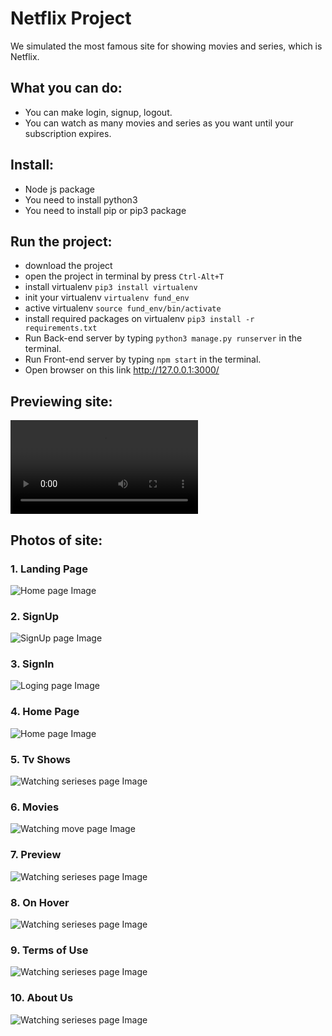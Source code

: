 # Netflix Project 

We simulated the most famous site for showing movies and series, which is Netflix.

## What you can do:

* You can make login, signup, logout.
* You can watch as many movies and series as you want until your subscription expires.


## Install:

* Node js package
* You need to install python3
* You need to install pip or pip3 package

## Run the project: 

* download the project 
* open the project in terminal by press `Ctrl-Alt+T`
* install virtualenv `pip3 install virtualenv` 
* init your virtualenv `virtualenv fund_env`
* active virtualenv `source fund_env/bin/activate`
* install required packages on virtualenv `pip3 install -r requirements.txt`
* Run Back-end server by typing `python3 manage.py runserver` in the terminal.
* Run Front-end server by typing `npm start` in the terminal.
* Open browser on this link http://127.0.0.1:3000/

## Previewing site: 

![View Video](https://firebasestorage.googleapis.com/v0/b/netflix-vid-preview.appspot.com/o/Netflix%20clonning.mp4?alt=media&token=0d0a5aaa-09a3-4d74-b103-8965d287ae1b)


## Photos of site: 

### 1. Landing Page
![Home page Image](https://github.com/hanimohsen31/Netflix-V.4-AIO/blob/main/IMGS/s5%20homeout.jpg)

### 2. SignUp
![SignUp page Image](https://github.com/hanimohsen31/Netflix-V.4-AIO/blob/main/IMGS/signup.jpeg)

### 3. SignIn
![Loging page Image](https://github.com/hanimohsen31/Netflix-V.4-AIO/blob/main/IMGS/s6%20login.jpg)

### 4. Home Page
![Home page Image](https://github.com/hanimohsen31/Netflix-V.4-AIO/blob/main/IMGS/s1.jpg)

### 5. Tv Shows 
![Watching serieses page Image](https://github.com/hanimohsen31/Netflix-V.4-AIO/blob/main/IMGS/s2%20tvshows.jpg)

### 6. Movies
![Watching move page Image](https://github.com/hanimohsen31/Netflix-V.4-AIO/blob/main/IMGS/s3%20movies.jpg)

### 7. Preview 
![Watching serieses page Image](https://github.com/hanimohsen31/Netflix-V.4-AIO/blob/main/IMGS/s4%20show.jpg)

### 8. On Hover 
![Watching serieses page Image](https://github.com/hanimohsen31/Netflix-V.4-AIO/blob/main/IMGS/s%20hover.jpg)

### 9. Terms of Use
![Watching serieses page Image](https://github.com/hanimohsen31/Netflix-V.4-AIO/blob/main/IMGS/s3%20terms.jpg)

### 10. About Us
![Watching serieses page Image](https://github.com/hanimohsen31/Netflix-V.4-AIO/blob/main/IMGS/ss.jpg)
